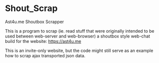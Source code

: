 # Shout_Scrap
Ast4u.me Shoutbox Scrapper

This is a program to scrap (ie. read stuff that were originally intended to be used between web-server and web-browser) a shoutbox style web-chat build for the website: https://ast4u.me

This is an invite-only website, but the code might still serve as an example how to scrap ajax transported json data.
